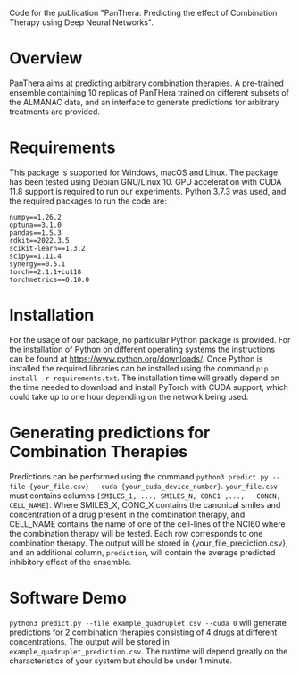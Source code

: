Code for the publication "PanThera: Predicting the effect of Combination Therapy using Deep Neural Networks".

# Overview
PanThera aims at predicting arbitrary combination therapies. A pre-trained ensemble containing 10 replicas of PanTHera trained on different subsets of the ALMANAC data, and an interface to generate predictions for arbitrary treatments are provided. 

# Requirements
This package is supported for Windows, macOS and Linux. The package has been tested using Debian GNU/Linux 10. GPU acceleration with CUDA 11.8 support is required to run our experiments.
Python 3.7.3 was used, and the required packages to run the code are:
```
numpy==1.26.2 
optuna==3.1.0
pandas==1.5.3
rdkit==2022.3.5
scikit-learn==1.3.2 
scipy==1.11.4 
synergy==0.5.1
torch==2.1.1+cu118
torchmetrics==0.10.0
```
# Installation 
For the usage of our package, no particular Python package is provided. For the installation of Python on different operating systems the instructions can be found at https://www.python.org/downloads/. Once Python is installed the required libraries can be installed using the command `pip install -r requirements.txt`. The installation time will greatly depend on the time needed to download and install PyTorch with CUDA support, which could take up to one hour depending on the network being used.

# Generating predictions for Combination Therapies

Predictions can be performed using the command `python3 predict.py --file {your_file.csv} --cuda {your_cuda_device_number}`. `your_file.csv` must contains columns `[SMILES_1, ..., SMILES_N, CONC1	,...,	CONCN, CELL_NAME]`. Where SMILES_X, CONC_X contains the canonical smiles and concentration of a drug present in the combination therapy, and CELL_NAME contains the name of one of the cell-lines of the NCI60 where the combination therapy will be tested. Each row corresponds to one combination therapy.
The output will be stored in {your_file_prediction.csv}, and an additional column, `prediction`, will contain the average predicted inhibitory effect of the ensemble. 

# Software Demo

`python3 predict.py --file example_quadruplet.csv --cuda 0` will generate predictions for 2 combination therapies consisting of 4 drugs at different concentrations. The output will be stored in `example_quadruplet_prediction.csv`. The runtime will depend greatly on the characteristics of your system but should be under 1 minute. 
